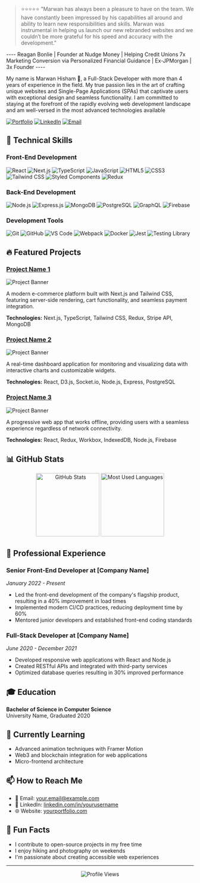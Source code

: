 
> ⭐️⭐️⭐️⭐️⭐️ "Marwan has always been a pleasure to have on the team. We have constantly been impressed by his capabilities all around and ability to learn new responsibilities and skills. Marwan was instrumental in helping us launch our new rebranded websites and we couldn’t be more grateful for his speed and accuracy with the development."

---- Reagan Bonlie | Founder at Nudge Money | Helping Credit Unions 7x Marketing Conversion via Personalized Financial Guidance | Ex-JPMorgan | 3x Founder ----

My name is Marwan Hisham 🐺, a Full-Stack Developer with more than 4 years of experience in the field.
My true passion lies in the art of crafting unique websites and Single-Page Applications (SPAs) that captivate users with exceptional design and seamless functionality. I am committed to staying at the forefront of the rapidly evolving web development landscape and am well-versed in the most advanced technologies available

[![Portfolio](https://img.shields.io/badge/Portfolio-12100E?style=for-the-badge&logo=website&logoColor=white)](https://yourportfolio.com/)
[![LinkedIn](https://img.shields.io/badge/LinkedIn-0077B5?style=for-the-badge&logo=linkedin&logoColor=white)](https://linkedin.com/in/yourusername/)
[![Email](https://img.shields.io/badge/Email-D14836?style=for-the-badge&logo=gmail&logoColor=white)](mailto:your.email@example.com)

## 🚀 Technical Skills

### Front-End Development
![React](https://img.shields.io/badge/React-20232A?style=for-the-badge&logo=react&logoColor=61DAFB)
![Next.js](https://img.shields.io/badge/Next.js-000000?style=for-the-badge&logo=next.js&logoColor=white)
![TypeScript](https://img.shields.io/badge/TypeScript-007ACC?style=for-the-badge&logo=typescript&logoColor=white)
![JavaScript](https://img.shields.io/badge/JavaScript-F7DF1E?style=for-the-badge&logo=javascript&logoColor=black)
![HTML5](https://img.shields.io/badge/HTML5-E34F26?style=for-the-badge&logo=html5&logoColor=white)
![CSS3](https://img.shields.io/badge/CSS3-1572B6?style=for-the-badge&logo=css3&logoColor=white)
![Tailwind CSS](https://img.shields.io/badge/Tailwind_CSS-38B2AC?style=for-the-badge&logo=tailwind-css&logoColor=white)
![Styled Components](https://img.shields.io/badge/Styled_Components-DB7093?style=for-the-badge&logo=styled-components&logoColor=white)
![Redux](https://img.shields.io/badge/Redux-593D88?style=for-the-badge&logo=redux&logoColor=white)

### Back-End Development
![Node.js](https://img.shields.io/badge/Node.js-339933?style=for-the-badge&logo=nodedotjs&logoColor=white)
![Express.js](https://img.shields.io/badge/Express.js-000000?style=for-the-badge&logo=express&logoColor=white)
![MongoDB](https://img.shields.io/badge/MongoDB-4EA94B?style=for-the-badge&logo=mongodb&logoColor=white)
![PostgreSQL](https://img.shields.io/badge/PostgreSQL-316192?style=for-the-badge&logo=postgresql&logoColor=white)
![GraphQL](https://img.shields.io/badge/GraphQL-E10098?style=for-the-badge&logo=graphql&logoColor=white)
![Firebase](https://img.shields.io/badge/Firebase-FFCA28?style=for-the-badge&logo=firebase&logoColor=black)

### Development Tools
![Git](https://img.shields.io/badge/Git-F05032?style=for-the-badge&logo=git&logoColor=white)
![GitHub](https://img.shields.io/badge/GitHub-100000?style=for-the-badge&logo=github&logoColor=white)
![VS Code](https://img.shields.io/badge/VS_Code-007ACC?style=for-the-badge&logo=visual-studio-code&logoColor=white)
![Webpack](https://img.shields.io/badge/Webpack-8DD6F9?style=for-the-badge&logo=webpack&logoColor=black)
![Docker](https://img.shields.io/badge/Docker-2496ED?style=for-the-badge&logo=docker&logoColor=white)
![Jest](https://img.shields.io/badge/Jest-C21325?style=for-the-badge&logo=jest&logoColor=white)
![Testing Library](https://img.shields.io/badge/Testing_Library-E33332?style=for-the-badge&logo=testing-library&logoColor=white)

## 🔥 Featured Projects

### [Project Name 1](https://github.com/yourusername/project1)
![Project Banner](/api/placeholder/800/400)

A modern e-commerce platform built with Next.js and Tailwind CSS, featuring server-side rendering, cart functionality, and seamless payment integration.

**Technologies:** Next.js, TypeScript, Tailwind CSS, Redux, Stripe API, MongoDB

### [Project Name 2](https://github.com/yourusername/project2)
![Project Banner](/api/placeholder/800/400)

A real-time dashboard application for monitoring and visualizing data with interactive charts and customizable widgets.

**Technologies:** React, D3.js, Socket.io, Node.js, Express, PostgreSQL

### [Project Name 3](https://github.com/yourusername/project3)
![Project Banner](/api/placeholder/800/400)

A progressive web app that works offline, providing users with a seamless experience regardless of network connectivity.

**Technologies:** React, Redux, Workbox, IndexedDB, Node.js, Firebase

## 📊 GitHub Stats

<div align="center">
  <img src="https://github-readme-stats.vercel.app/api?username=yourusername&show_icons=true&theme=react" alt="GitHub Stats" height="170" />
  <img src="https://github-readme-stats.vercel.app/api/top-langs/?username=yourusername&layout=compact&theme=react" alt="Most Used Languages" height="170" />
</div>

## 💼 Professional Experience

### Senior Front-End Developer at [Company Name]
*January 2022 - Present*

- Led the front-end development of the company's flagship product, resulting in a 40% improvement in load times
- Implemented modern CI/CD practices, reducing deployment time by 60%
- Mentored junior developers and established front-end coding standards

### Full-Stack Developer at [Company Name]
*June 2020 - December 2021*

- Developed responsive web applications with React and Node.js
- Created RESTful APIs and integrated with third-party services
- Optimized database queries resulting in 30% improved performance

## 🎓 Education

**Bachelor of Science in Computer Science**  
University Name, Graduated 2020

## 🌱 Currently Learning

- Advanced animation techniques with Framer Motion
- Web3 and blockchain integration for web applications
- Micro-frontend architecture

## 📫 How to Reach Me

- 📧 Email: your.email@example.com
- 💼 LinkedIn: [linkedin.com/in/yourusername](https://linkedin.com/in/yourusername/)
- 🌐 Website: [yourportfolio.com](https://yourportfolio.com/)

## 🚀 Fun Facts

- I contribute to open-source projects in my free time
- I enjoy hiking and photography on weekends
- I'm passionate about creating accessible web experiences

---

<div align="center">
  <img src="https://komarev.com/ghpvc/?username=yourusername&color=blueviolet" alt="Profile Views" />
</div>
